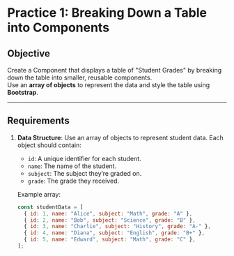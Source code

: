 # Practice 1: Breaking Down a Table into Components

## Objective

Create a Component that displays a table of "Student Grades" by breaking down the table into smaller, reusable components.  
Use an **array of objects** to represent the data and style the table using **Bootstrap**.

---

## Requirements

1. **Data Structure**: Use an array of objects to represent student data. Each object should contain:
   - `id`: A unique identifier for each student.
   - `name`: The name of the student.
   - `subject`: The subject they’re graded on.
   - `grade`: The grade they received.

   Example array:

   ```javascript
   const studentData = [
     { id: 1, name: "Alice", subject: "Math", grade: "A" },
     { id: 2, name: "Bob", subject: "Science", grade: "B" },
     { id: 3, name: "Charlie", subject: "History", grade: "A-" },
     { id: 4, name: "Diana", subject: "English", grade: "B+" },
     { id: 5, name: "Edward", subject: "Math", grade: "C" },
   ];
   ```
